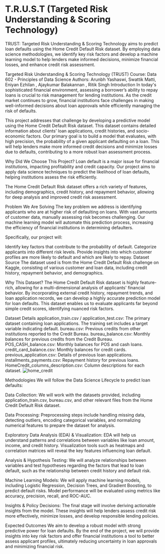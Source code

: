# T.R.U.S.T (Targeted Risk Understanding & Scoring Technology)
TRUST: Targeted Risk Understanding &amp; Scoring Technology aims to predict loan defaults using the Home Credit Default Risk dataset. By employing data science methodologies, we identify key risk factors and develop a machine learning model to help lenders make informed decisions, minimize financial losses, and enhance credit risk assessment.

Targeted Risk Understanding & Scoring Technology (TRUST)
Course: Data 602 - Principles of Data Science
Authors: Arunbh Yashaswi, Swattik Matti, Eniyan Ezhilan , Ajaykumar Balakannan , Ritik Singh
Introduction
In today's sophisticated financial environment, assessing a borrower’s ability to repay loans is crucial to risk management for lending institutions. As the credit market continues to grow, financial institutions face challenges in making well-informed decisions about loan approvals while efficiently managing the risk of defaults.

This project addresses that challenge by developing a predictive model using the Home Credit Default Risk dataset. This dataset contains detailed information about clients’ loan applications, credit histories, and socio-economic factors. Our primary goal is to build a model that evaluates, with high precision, the probability of a given applicant defaulting on a loan. This will help lenders make more informed credit decisions and minimize losses due to defaults, contributing to a more robust loan assessment process.

Why Did We Choose This Project?
Loan default is a major issue for financial institutions, impacting profitability and credit capacity. Our project aims to apply data science techniques to predict the likelihood of loan defaults, helping institutions assess the risk efficiently.

The Home Credit Default Risk dataset offers a rich variety of features, including demographics, credit history, and repayment behavior, allowing for deep analysis and improved credit risk assessment.

Problem We Are Solving
The key problem we address is identifying applicants who are at higher risk of defaulting on loans. With vast amounts of customer data, manually assessing risk becomes challenging. Our machine learning model will automate this prediction process, increasing the efficiency of financial institutions in determining defaulters.

Specifically, our project will:

Identify key factors that contribute to the probability of default.
Categorize applicants into different risk levels.
Provide insights into which customer profiles are more likely to default and which are likely to repay.
Dataset Source
The dataset used is from the Home Credit Default Risk challenge on Kaggle, consisting of various customer and loan data, including credit history, repayment behavior, and demographics.

Why This Dataset?
The Home Credit Default Risk dataset is highly feature-rich, allowing for a multi-dimensional analysis of applicants' financial behavior. By incorporating external credit history, repayment trends, and loan application records, we can develop a highly accurate prediction model for loan defaults. This dataset enables us to evaluate applicants far beyond simple credit scores, identifying nuanced risk factors.

Dataset Details
application_train.csv / application_test.csv: The primary dataset containing loan applications. The training set includes a target variable indicating default.
bureau.csv: Previous credits from other institutions reported to the Credit Bureau.
bureau_balance.csv: Monthly balances for previous credits from the Credit Bureau.
POS_CASH_balance.csv: Monthly balances for POS and cash loans.
credit_card_balance.csv: Monthly balances for credit cards.
previous_application.csv: Details of previous loan applications.
installments_payments.csv: Repayment history for previous loans.
HomeCredit_columns_description.csv: Column descriptions for each dataset.
![home_credit](https://github.com/user-attachments/assets/7b53c443-7b00-4804-b28b-e086bed65ce8)

Methodologies
We will follow the Data Science Lifecycle to predict loan defaults:

Data Collection:
We will work with the datasets provided, including application_train.csv, bureau.csv, and other relevant files from the Home Credit Default Risk dataset.

Data Processing:
Preprocessing steps include handling missing data, detecting outliers, encoding categorical variables, and normalizing numerical features to prepare the dataset for analysis.

Exploratory Data Analysis (EDA) & Visualization:
EDA will help us understand patterns and correlations between variables like loan amount, income, and credit history. Visualization tools such as heatmaps and correlation matrices will reveal the key features influencing loan default.

Analysis & Hypothesis Testing:
We will analyze relationships between variables and test hypotheses regarding the factors that lead to loan default, such as the relationship between credit history and default risk.

Machine Learning Models:
We will apply machine learning models, including Logistic Regression, Decision Trees, and Gradient Boosting, to predict default risks. Model performance will be evaluated using metrics like accuracy, precision, recall, and ROC-AUC.

Insights & Policy Decisions:
The final stage will involve deriving actionable insights from the model. These insights will help lenders assess credit risk more effectively, minimize losses, and develop responsible lending policies.

Expected Outcomes
We aim to develop a robust model with strong predictive power for loan defaults. By the end of the project, we will provide insights into key risk factors and offer financial institutions a tool to better assess applicant profiles, ultimately reducing uncertainty in loan approvals and minimizing financial risk.

